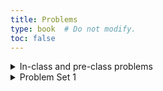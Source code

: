 ```yaml
---
title: Problems
type: book  # Do not modify.
toc: false
---
```



<details>
<summary>In-class and pre-class problems</summary>

| Date       | Lecture Title                | Pre-Class Problems | In-Class Problems |
|------------|------------------------------|--------------------|-------------------|
| 2021-08-24 | [Introduction](introduction) | None               | TBA               |
| 2021-08-26 | [IO and ]                    |                    |                   |

</details>

<details>
<summary>Problem Set 1</summary>

To be announced!

</details>
